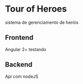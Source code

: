 # Tour of Heroes
sistema de gerenciamento de heróis

## Frontend

Angular 2+
testando

## Backend

Api com nodeJS
